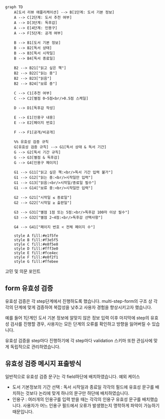 

```mermaid
graph TD
    A[도서 리뷰 애플리케이션] --> B[1단계: 도서 기본 정보]
    A --> C[2단계: 도서 추천 여부]
    A --> D[3단계: 독후감]
    A --> E[4단계: 인용구]
    A --> F[5단계: 공개 여부]
    
    B --> B1[도서 기본 정보]
    B --> B2[독서 상태]
    B --> B3[독서 시작일]
    B --> B4[독서 종료일]
    
    B2 --> B21["읽고 싶은 책"]
    B2 --> B22["읽는 중"]
    B2 --> B23["읽음"]
    B2 --> B24["보류 중"]
    
    C --> C1[추천 여부]
    C --> C2[별점 0~5점<br/>0.5점 스케일]
    
    D --> D1[독후감 작성]
    
    E --> E1[인용구 내용]
    E --> E2[페이지 번호]
    
    F --> F1[공개/비공개]
    
    %% 유효성 검증 규칙
    G[유효성 검증 규칙] --> G1[독서 상태 & 독서 기간]
    G --> G2[독서 기간 규칙]
    G --> G3[별점 & 독후감]
    G --> G4[인용구 페이지]
    
    G1 --> G11["읽고 싶은 책:<br/>독서 기간 입력 불가"]
    G1 --> G12["읽는 중:<br/>시작일만 입력"]
    G1 --> G13["읽음:<br/>시작일/종료일 필수"]
    G1 --> G14["보류 중:<br/>시작일만 입력"]
    
    G2 --> G21["시작일 ≤ 종료일"]
    G2 --> G22["시작일 ≥ 출판일"]
    
    G3 --> G31["별점 1점 또는 5점:<br/>독후감 100자 이상 필수"]
    G3 --> G32["별점 2~4점:<br/>독후감 선택사항"]
    
    G4 --> G41["페이지 번호 < 전체 페이지 수"]
    
    style A fill:#e1f5fe
    style B fill:#f3e5f5
    style C fill:#e8f5e8
    style D fill:#fff3e0
    style E fill:#fce4ec
    style F fill:#e0f2f1
    style G fill:#ffebee
```

고민 및 의문 포인트

## form 유효성 검증

유효성 검증은 각 step단계에서 진행하도록 했습니다. multi-step-form의 구조 상 각각의 단계에 맞게 검증하여 복잡성을 낮추고 사용자 경험을 향상시키고자 했습니다.

예를 들어 1단계인 도서 기본 정보에 알맞지 않은 정보 입력 이후 마지막에 step의 유효성 검사를 진행할 경우, 사용자는 모든 단계의 오류를 확인하고 방향을 잃어버릴 수 있습니다.

유효성 검증을 step마다 진행하기에 각 step마다 validation 스키마 또한 관심사에 맞게 독립적으로 관리하였습니다.


## 유효성 검증 메시지 표출방식

일반적으로 유효성 검증 문구는 각 field하단에 배치하였습니다.
예외 케이스
- 도서 기본정보의 기간 선택 : 독서 시작일과 종료일 각각의 필드에 유효성 문구를 배치하는 것보다 논리에 맞게 하나의 문구만 하단에 배치하였습니다.
- 인용구 : 여러개의 인용구를 입력 받을 때는 각각의 인용구 유효성 문구를 배치했습니다. 사용자가 어느 인용구 필드에서 오류가 발생했는지 명학하게 파악이 가능하기 때문입니다.
